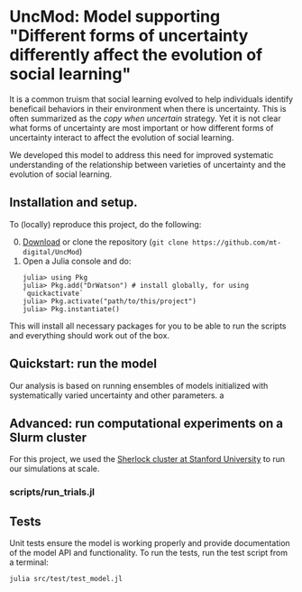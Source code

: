 # UncMod: Model supporting "Different forms of uncertainty differently affect the evolution of social learning"

It is a common truism that social learning evolved to help individuals identify
beneficail behaviors in their environment when there is uncertainty. This is
often summarized as the _copy when uncertain_ strategy. Yet it is not clear
what forms of uncertainty are most important or how different forms of
uncertainty interact to affect the evolution of social learning. 

We developed this model to address this need for improved systematic
understanding of the relationship between varieties of uncertainty and the
evolution of social learning.


## Installation and setup.

To (locally) reproduce this project, do the following:

0. [Download](https://github.com/mt-digital/UncMod/archive/refs/heads/main.zip) 
or clone the repository (`git clone https://github.com/mt-digital/UncMod`)
1. Open a Julia console and do:
   ```
   julia> using Pkg
   julia> Pkg.add("DrWatson") # install globally, for using `quickactivate`
   julia> Pkg.activate("path/to/this/project")
   julia> Pkg.instantiate()
   ```

This will install all necessary packages for you to be able to run the scripts and
everything should work out of the box.


## Quickstart: run the model

Our analysis is based on running ensembles of models initialized with systematically varied uncertainty and other parameters.
a

## Advanced: run computational experiments on a Slurm cluster

For this project, we used the [Sherlock cluster at Stanford University](https://www.sherlock.stanford.edu/) to
run our simulations at scale. 

### scripts/run_trials.jl



## Tests

Unit tests ensure the model is working properly and provide documentation of
the model API and functionality. To run the tests, run the test script from a
terminal:

```
julia src/test/test_model.jl
```
